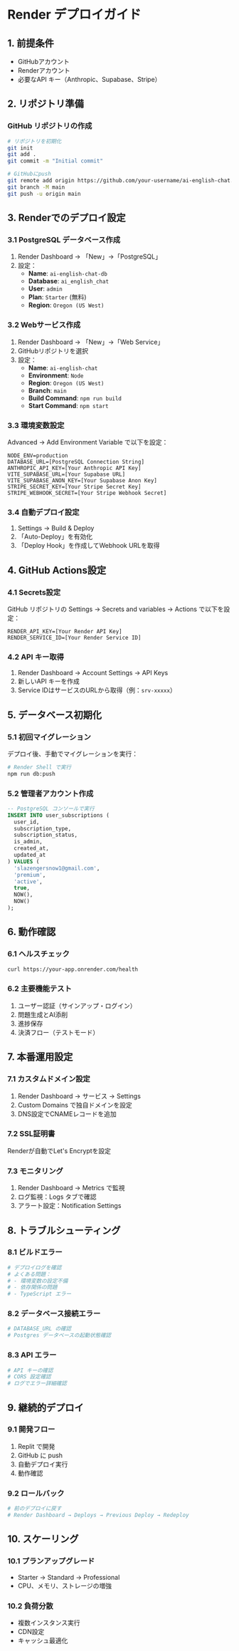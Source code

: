 # Render デプロイガイド

## 1. 前提条件

- GitHubアカウント
- Renderアカウント
- 必要なAPI キー（Anthropic、Supabase、Stripe）

## 2. リポジトリ準備

### GitHub リポジトリの作成
```bash
# リポジトリを初期化
git init
git add .
git commit -m "Initial commit"

# GitHubにpush
git remote add origin https://github.com/your-username/ai-english-chat.git
git branch -M main
git push -u origin main
```

## 3. Renderでのデプロイ設定

### 3.1 PostgreSQL データベース作成

1. Render Dashboard → 「New」→「PostgreSQL」
2. 設定：
   - **Name**: `ai-english-chat-db`
   - **Database**: `ai_english_chat`
   - **User**: `admin`
   - **Plan**: `Starter` (無料)
   - **Region**: `Oregon (US West)`

### 3.2 Webサービス作成

1. Render Dashboard → 「New」→「Web Service」
2. GitHubリポジトリを選択
3. 設定：
   - **Name**: `ai-english-chat`
   - **Environment**: `Node`
   - **Region**: `Oregon (US West)`
   - **Branch**: `main`
   - **Build Command**: `npm run build`
   - **Start Command**: `npm start`

### 3.3 環境変数設定

Advanced → Add Environment Variable で以下を設定：

```
NODE_ENV=production
DATABASE_URL=[PostgreSQL Connection String]
ANTHROPIC_API_KEY=[Your Anthropic API Key]
VITE_SUPABASE_URL=[Your Supabase URL]
VITE_SUPABASE_ANON_KEY=[Your Supabase Anon Key]
STRIPE_SECRET_KEY=[Your Stripe Secret Key]
STRIPE_WEBHOOK_SECRET=[Your Stripe Webhook Secret]
```

### 3.4 自動デプロイ設定

1. Settings → Build & Deploy
2. 「Auto-Deploy」を有効化
3. 「Deploy Hook」を作成してWebhook URLを取得

## 4. GitHub Actions設定

### 4.1 Secrets設定

GitHub リポジトリの Settings → Secrets and variables → Actions で以下を設定：

```
RENDER_API_KEY=[Your Render API Key]
RENDER_SERVICE_ID=[Your Render Service ID]
```

### 4.2 API キー取得

1. Render Dashboard → Account Settings → API Keys
2. 新しいAPI キーを作成
3. Service IDはサービスのURLから取得（例：`srv-xxxxx`）

## 5. データベース初期化

### 5.1 初回マイグレーション

デプロイ後、手動でマイグレーションを実行：

```bash
# Render Shell で実行
npm run db:push
```

### 5.2 管理者アカウント作成

```sql
-- PostgreSQL コンソールで実行
INSERT INTO user_subscriptions (
  user_id, 
  subscription_type, 
  subscription_status, 
  is_admin, 
  created_at, 
  updated_at
) VALUES (
  'slazengersnow1@gmail.com',
  'premium',
  'active',
  true,
  NOW(),
  NOW()
);
```

## 6. 動作確認

### 6.1 ヘルスチェック

```bash
curl https://your-app.onrender.com/health
```

### 6.2 主要機能テスト

1. ユーザー認証（サインアップ・ログイン）
2. 問題生成とAI添削
3. 進捗保存
4. 決済フロー（テストモード）

## 7. 本番運用設定

### 7.1 カスタムドメイン設定

1. Render Dashboard → サービス → Settings
2. Custom Domains で独自ドメインを設定
3. DNS設定でCNAMEレコードを追加

### 7.2 SSL証明書

Renderが自動でLet's Encryptを設定

### 7.3 モニタリング

1. Render Dashboard → Metrics で監視
2. ログ監視：Logs タブで確認
3. アラート設定：Notification Settings

## 8. トラブルシューティング

### 8.1 ビルドエラー

```bash
# デプロイログを確認
# よくある問題：
# - 環境変数の設定不備
# - 依存関係の問題
# - TypeScript エラー
```

### 8.2 データベース接続エラー

```bash
# DATABASE_URL の確認
# Postgres データベースの起動状態確認
```

### 8.3 API エラー

```bash
# API キーの確認
# CORS 設定確認
# ログでエラー詳細確認
```

## 9. 継続的デプロイ

### 9.1 開発フロー

1. Replit で開発
2. GitHub に push
3. 自動デプロイ実行
4. 動作確認

### 9.2 ロールバック

```bash
# 前のデプロイに戻す
# Render Dashboard → Deploys → Previous Deploy → Redeploy
```

## 10. スケーリング

### 10.1 プランアップグレード

- Starter → Standard → Professional
- CPU、メモリ、ストレージの増強

### 10.2 負荷分散

- 複数インスタンス実行
- CDN設定
- キャッシュ最適化